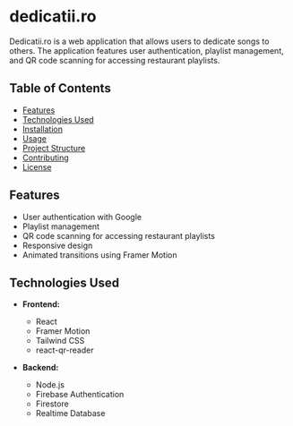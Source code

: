 # dedicatii.ro

Dedicatii.ro is a web application that allows users to dedicate songs to others. The application features user authentication, playlist management, and QR code scanning for accessing restaurant playlists.

## Table of Contents

- [Features](#features)
- [Technologies Used](#technologies-used)
- [Installation](#installation)
- [Usage](#usage)
- [Project Structure](#project-structure)
- [Contributing](#contributing)
- [License](#license)

## Features

- User authentication with Google
- Playlist management
- QR code scanning for accessing restaurant playlists
- Responsive design
- Animated transitions using Framer Motion

## Technologies Used

- **Frontend:**
  - React
  - Framer Motion
  - Tailwind CSS
  - react-qr-reader

- **Backend:**
  - Node.js
  - Firebase Authentication
  - Firestore
  - Realtime Database
